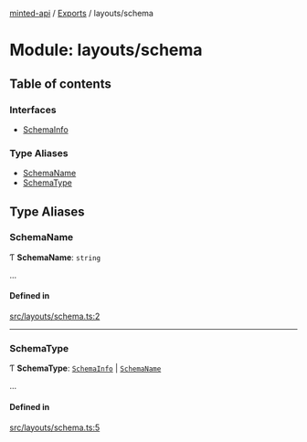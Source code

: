 [minted-api](../README.md) / [Exports](../modules.md) / layouts/schema

# Module: layouts/schema

## Table of contents

### Interfaces

- [SchemaInfo](../interfaces/layouts_schema.SchemaInfo.md)

### Type Aliases

- [SchemaName](layouts_schema.md#schemaname)
- [SchemaType](layouts_schema.md#schematype)

## Type Aliases

### SchemaName

Ƭ **SchemaName**: `string`

...

#### Defined in

[src/layouts/schema.ts:2](https://github.com/ianzepp/minted-api-ts/blob/05123f2/src/layouts/schema.ts#L2)

___

### SchemaType

Ƭ **SchemaType**: [`SchemaInfo`](../interfaces/layouts_schema.SchemaInfo.md) \| [`SchemaName`](layouts_schema.md#schemaname)

...

#### Defined in

[src/layouts/schema.ts:5](https://github.com/ianzepp/minted-api-ts/blob/05123f2/src/layouts/schema.ts#L5)
